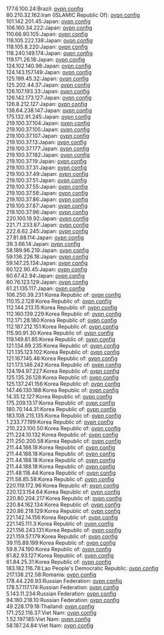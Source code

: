 177.6.100.24:Brazil: [ovpn config](vpn/177_6_100_24.ovpn)  
80.210.32.162:Iran (ISLAMIC Republic Of): [ovpn config](vpn/80_210_32_162.ovpn)  
101.142.201.45:Japan: [ovpn config](vpn/101_142_201_45.ovpn)  
106.160.34.222:Japan: [ovpn config](vpn/106_160_34_222.ovpn)  
110.66.90.105:Japan: [ovpn config](vpn/110_66_90_105.ovpn)  
118.105.222.138:Japan: [ovpn config](vpn/118_105_222_138.ovpn)  
118.105.8.220:Japan: [ovpn config](vpn/118_105_8_220.ovpn)  
118.240.149.174:Japan: [ovpn config](vpn/118_240_149_174.ovpn)  
119.171.26.18:Japan: [ovpn config](vpn/119_171_26_18.ovpn)  
124.102.140.98:Japan: [ovpn config](vpn/124_102_140_98.ovpn)  
124.143.157.149:Japan: [ovpn config](vpn/124_143_157_149.ovpn)  
125.199.45.32:Japan: [ovpn config](vpn/125_199_45_32.ovpn)  
125.202.44.37:Japan: [ovpn config](vpn/125_202_44_37.ovpn)  
126.107.193.33:Japan: [ovpn config](vpn/126_107_193_33.ovpn)  
126.142.173.127:Japan: [ovpn config](vpn/126_142_173_127.ovpn)  
126.8.212.127:Japan: [ovpn config](vpn/126_8_212_127.ovpn)  
138.64.238.147:Japan: [ovpn config](vpn/138_64_238_147.ovpn)  
175.132.91.245:Japan: [ovpn config](vpn/175_132_91_245.ovpn)  
219.100.37.104:Japan: [ovpn config](vpn/219_100_37_104.ovpn)  
219.100.37.105:Japan: [ovpn config](vpn/219_100_37_105.ovpn)  
219.100.37.107:Japan: [ovpn config](vpn/219_100_37_107.ovpn)  
219.100.37.13:Japan: [ovpn config](vpn/219_100_37_13.ovpn)  
219.100.37.177:Japan: [ovpn config](vpn/219_100_37_177.ovpn)  
219.100.37.182:Japan: [ovpn config](vpn/219_100_37_182.ovpn)  
219.100.37.19:Japan: [ovpn config](vpn/219_100_37_19.ovpn)  
219.100.37.31:Japan: [ovpn config](vpn/219_100_37_31.ovpn)  
219.100.37.49:Japan: [ovpn config](vpn/219_100_37_49.ovpn)  
219.100.37.51:Japan: [ovpn config](vpn/219_100_37_51.ovpn)  
219.100.37.55:Japan: [ovpn config](vpn/219_100_37_55.ovpn)  
219.100.37.58:Japan: [ovpn config](vpn/219_100_37_58.ovpn)  
219.100.37.86:Japan: [ovpn config](vpn/219_100_37_86.ovpn)  
219.100.37.87:Japan: [ovpn config](vpn/219_100_37_87.ovpn)  
219.100.37.96:Japan: [ovpn config](vpn/219_100_37_96.ovpn)  
220.100.19.92:Japan: [ovpn config](vpn/220_100_19_92.ovpn)  
221.71.233.87:Japan: [ovpn config](vpn/221_71_233_87.ovpn)  
222.6.62.245:Japan: [ovpn config](vpn/222_6_62_245.ovpn)  
27.81.88.114:Japan: [ovpn config](vpn/27_81_88_114.ovpn)  
39.3.66.14:Japan: [ovpn config](vpn/39_3_66_14.ovpn)  
58.189.96.219:Japan: [ovpn config](vpn/58_189_96_219.ovpn)  
59.136.226.18:Japan: [ovpn config](vpn/59_136_226_18.ovpn)  
59.147.25.134:Japan: [ovpn config](vpn/59_147_25_134.ovpn)  
60.122.90.45:Japan: [ovpn config](vpn/60_122_90_45.ovpn)  
60.67.42.94:Japan: [ovpn config](vpn/60_67_42_94.ovpn)  
60.76.123.129:Japan: [ovpn config](vpn/60_76_123_129.ovpn)  
61.21.135.117:Japan: [ovpn config](vpn/61_21_135_117.ovpn)  
106.250.39.231:Korea Republic of: [ovpn config](vpn/106_250_39_231.ovpn)  
110.15.2.128:Korea Republic of: [ovpn config](vpn/110_15_2_128.ovpn)  
112.144.213.15:Korea Republic of: [ovpn config](vpn/112_144_213_15.ovpn)  
112.160.139.229:Korea Republic of: [ovpn config](vpn/112_160_139_229.ovpn)  
112.171.28.180:Korea Republic of: [ovpn config](vpn/112_171_28_180.ovpn)  
112.187.212.151:Korea Republic of: [ovpn config](vpn/112_187_212_151.ovpn)  
115.90.91.30:Korea Republic of: [ovpn config](vpn/115_90_91_30.ovpn)  
119.149.81.85:Korea Republic of: [ovpn config](vpn/119_149_81_85.ovpn)  
121.134.89.235:Korea Republic of: [ovpn config](vpn/121_134_89_235.ovpn)  
121.135.123.102:Korea Republic of: [ovpn config](vpn/121_135_123_102.ovpn)  
121.167.145.46:Korea Republic of: [ovpn config](vpn/121_167_145_46.ovpn)  
121.173.146.242:Korea Republic of: [ovpn config](vpn/121_173_146_242.ovpn)  
124.194.97.227:Korea Republic of: [ovpn config](vpn/124_194_97_227.ovpn)  
125.135.26.128:Korea Republic of: [ovpn config](vpn/125_135_26_128.ovpn)  
125.137.241.156:Korea Republic of: [ovpn config](vpn/125_137_241_156.ovpn)  
147.46.130.188:Korea Republic of: [ovpn config](vpn/147_46_130_188.ovpn)  
14.35.12.127:Korea Republic of: [ovpn config](vpn/14_35_12_127.ovpn)  
175.209.13.17:Korea Republic of: [ovpn config](vpn/175_209_13_17.ovpn)  
180.70.144.31:Korea Republic of: [ovpn config](vpn/180_70_144_31.ovpn)  
183.108.215.135:Korea Republic of: [ovpn config](vpn/183_108_215_135.ovpn)  
1.233.77.199:Korea Republic of: [ovpn config](vpn/1_233_77_199.ovpn)  
210.223.100.50:Korea Republic of: [ovpn config](vpn/210_223_100_50.ovpn)  
211.224.10.132:Korea Republic of: [ovpn config](vpn/211_224_10_132.ovpn)  
211.250.200.58:Korea Republic of: [ovpn config](vpn/211_250_200_58.ovpn)  
211.44.188.18:Korea Republic of: [ovpn config](vpn/211_44_188_18.ovpn)  
211.44.188.18:Korea Republic of: [ovpn config](vpn/211_44_188_18.ovpn)  
211.44.188.18:Korea Republic of: [ovpn config](vpn/211_44_188_18.ovpn)  
211.44.188.18:Korea Republic of: [ovpn config](vpn/211_44_188_18.ovpn)  
211.48.118.44:Korea Republic of: [ovpn config](vpn/211_48_118_44.ovpn)  
211.58.85.58:Korea Republic of: [ovpn config](vpn/211_58_85_58.ovpn)  
220.119.172.96:Korea Republic of: [ovpn config](vpn/220_119_172_96.ovpn)  
220.123.154.64:Korea Republic of: [ovpn config](vpn/220_123_154_64.ovpn)  
220.80.204.217:Korea Republic of: [ovpn config](vpn/220_80_204_217.ovpn)  
220.84.162.134:Korea Republic of: [ovpn config](vpn/220_84_162_134.ovpn)  
220.86.218.129:Korea Republic of: [ovpn config](vpn/220_86_218_129.ovpn)  
221.142.14.156:Korea Republic of: [ovpn config](vpn/221_142_14_156.ovpn)  
221.145.111.3:Korea Republic of: [ovpn config](vpn/221_145_111_3.ovpn)  
221.156.243.131:Korea Republic of: [ovpn config](vpn/221_156_243_131.ovpn)  
221.159.57.179:Korea Republic of: [ovpn config](vpn/221_159_57_179.ovpn)  
39.115.89.199:Korea Republic of: [ovpn config](vpn/39_115_89_199.ovpn)  
59.8.74.190:Korea Republic of: [ovpn config](vpn/59_8_74_190.ovpn)  
61.82.93.127:Korea Republic of: [ovpn config](vpn/61_82_93_127.ovpn)  
61.84.25.31:Korea Republic of: [ovpn config](vpn/61_84_25_31.ovpn)  
183.182.116.78:Lao People's Democratic Republic: [ovpn config](vpn/183_182_116_78.ovpn)  
217.138.212.58:Romania: [ovpn config](vpn/217_138_212_58.ovpn)  
178.44.226.93:Russian Federation: [ovpn config](vpn/178_44_226_93.ovpn)  
178.57.117.174:Russian Federation: [ovpn config](vpn/178_57_117_174.ovpn)  
5.143.11.234:Russian Federation: [ovpn config](vpn/5_143_11_234.ovpn)  
94.180.218.10:Russian Federation: [ovpn config](vpn/94_180_218_10.ovpn)  
49.228.179.18:Thailand: [ovpn config](vpn/49_228_179_18.ovpn)  
171.252.116.37:Viet Nam: [ovpn config](vpn/171_252_116_37.ovpn)  
1.52.197.185:Viet Nam: [ovpn config](vpn/1_52_197_185.ovpn)  
58.187.24.84:Viet Nam: [ovpn config](vpn/58_187_24_84.ovpn)  
